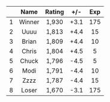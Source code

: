 | |Name|Rating|+/-|Exp|
|-|:--:|:----:|:-:|:-:|
|1|Winner|1,930|+3.1|175|
|2|Uuuu|1,813|+4.4|15|
|3|Brian|1,809|+4.4|10|
|4|Chris|1,804|+4.5|5|
|5|Chuck|1,796|-4.5|5|
|6|Modi|1,791|-4.4|10|
|7|Zzzz|1,787|-4.4|15|
|8|Loser|1,670|-3.1|175|
